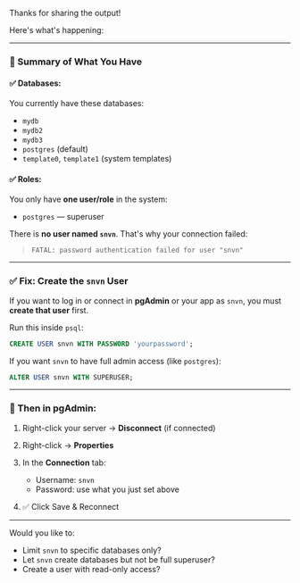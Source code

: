 Thanks for sharing the output!

Here's what's happening:

---

### 🧾 Summary of What You Have

#### ✅ Databases:

You currently have these databases:

* `mydb`
* `mydb2`
* `mydb3`
* `postgres` (default)
* `template0`, `template1` (system templates)

#### ✅ Roles:

You only have **one user/role** in the system:

* `postgres` — superuser

There is **no user named `snvn`**. That's why your connection failed:

> `FATAL: password authentication failed for user "snvn"`

---

### ✅ Fix: Create the `snvn` User

If you want to log in or connect in **pgAdmin** or your app as `snvn`, you must **create that user** first.

Run this inside `psql`:

```sql
CREATE USER snvn WITH PASSWORD 'yourpassword';
```

If you want `snvn` to have full admin access (like `postgres`):

```sql
ALTER USER snvn WITH SUPERUSER;
```

---

### 🔁 Then in pgAdmin:

1. Right-click your server → **Disconnect** (if connected)
2. Right-click → **Properties**
3. In the **Connection** tab:

   * Username: `snvn`
   * Password: use what you just set above
4. ✅ Click Save & Reconnect

---

Would you like to:

* Limit `snvn` to specific databases only?
* Let `snvn` create databases but not be full superuser?
* Create a user with read-only access?


